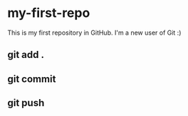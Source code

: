 # my-first-repo
This is my first repository in GitHub. I'm a new user of Git :)

## git add .
## git commit
## git push